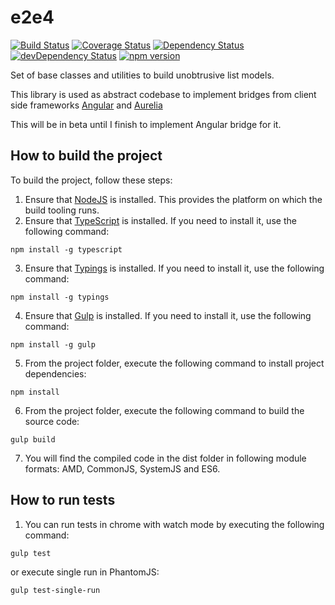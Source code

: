 # e2e4

[![Build Status](https://travis-ci.org/fshchudlo/e2e4.svg?branch=master)](https://travis-ci.org/fshchudlo/e2e4)
[![Coverage Status](https://coveralls.io/repos/github/fshchudlo/e2e4/badge.svg?branch=master)](https://coveralls.io/github/fshchudlo/e2e4?branch=master)
[![Dependency Status](https://david-dm.org/fshchudlo/e2e4.svg)](https://david-dm.org/fshchudlo/e2e4)
[![devDependency Status](https://david-dm.org/fshchudlo/e2e4/dev-status.svg)](https://david-dm.org/fshchudlo/e2e4#info=devDependencies)
[![npm version](https://badge.fury.io/js/e2e4.svg)](https://badge.fury.io/js/e2e4)

Set of base classes and utilities to build unobtrusive list models. 

This library is used as abstract codebase to implement bridges from client side frameworks [Angular](https://angular.io/) and [Aurelia](http://www.aurelia.io/)

This will be in beta until I finish to implement Angular bridge for it.

## How to build the project

To build the project, follow these steps:
1. Ensure that [NodeJS](http://nodejs.org/) is installed. This provides the platform on which the build tooling runs.
2. Ensure that [TypeScript](http://www.typescriptlang.org/) is installed. If you need to install it, use the following command:

  ```shell
  npm install -g typescript
  ```
3. Ensure that [Typings](https://github.com/typings/typings/) is installed. If you need to install it, use the following command:

  ```shell
  npm install -g typings
  ```
4. Ensure that [Gulp](http://gulpjs.com/) is installed. If you need to install it, use the following command:

  ```shell
  npm install -g gulp
  ```
5. From the project folder, execute the following command to install project dependencies:

  ```shell
  npm install
  ```
6. From the project folder, execute the following command to build the source code:

  ```shell
  gulp build
  ```
7. You will find the compiled code in the dist folder in following module formats: AMD, CommonJS, SystemJS and ES6.

## How to run tests

1. You can run tests in chrome with watch mode by executing the following command: 
  ```shell
  gulp test
  ```
or execute single run in PhantomJS:
  ```shell
  gulp test-single-run
  ```